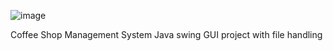 
![image](https://github.com/user-attachments/assets/85cb7ff0-288d-4c47-be1e-beed5dde1649)

                                     

Coffee Shop Management System
Java swing GUI project with file handling
